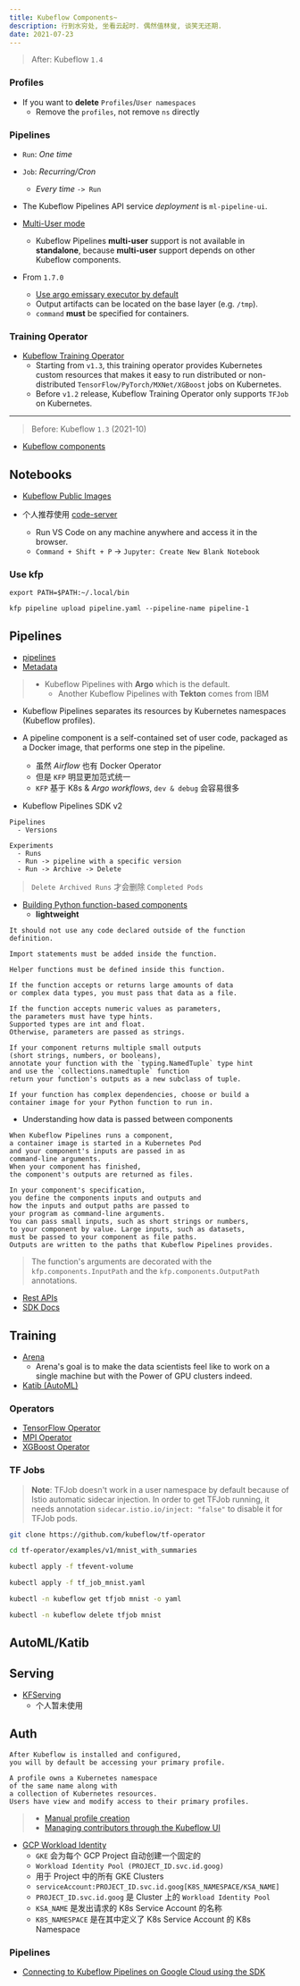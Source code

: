 ```yaml
---
title: Kubeflow Components~
description: 行到水穷处, 坐看云起时. 偶然值林叟, 谈笑无还期.
date: 2021-07-23
---
```


> After: Kubeflow `1.4`

### Profiles

* If you want to **delete** `Profiles`/`User namespaces`
  - Remove the `profiles`, not remove `ns` directly

### Pipelines

* `Run`: *One time*
* `Job`: *Recurring/Cron*
  - *Every time* `-> Run`

* The Kubeflow Pipelines API service
  *deployment* is `ml-pipeline-ui`.

* [Multi-User mode](https://www.kubeflow.org/docs/components/pipelines/sdk/connect-api/#multi-user-mode)
  - Kubeflow Pipelines **multi-user** support is not available
    in **standalone**, because **multi-user** support depends
    on other Kubeflow components.

* From `1.7.0`
  - [Use argo emissary executor by default](https://argoproj.github.io/argo-workflows/workflow-executors/#emissary-emissary)
  - Output artifacts can be located on
    the base layer (e.g. `/tmp`).
  - `command` **must** be specified for containers.

### Training Operator

* [Kubeflow Training Operator](https://github.com/kubeflow/training-operator)
  - Starting from `v1.3`, this training operator provides
    Kubernetes custom resources that makes it easy to run
    distributed or non-distributed
    `TensorFlow/PyTorch/MXNet/XGBoost`
    jobs on Kubernetes.
  - Before `v1.2` release, Kubeflow Training Operator
    only supports `TFJob` on Kubernetes.

------------------

> Before: Kubeflow `1.3` (2021-10)

* [Kubeflow components](https://www.kubeflow.org/docs/components/)

## Notebooks

* [Kubeflow Public Images](https://console.cloud.google.com/gcr/images/kubeflow-images-public)

* 个人推荐使用 [code-server](https://github.com/cdr/code-server)
  - Run VS Code on any machine anywhere and access it in the browser.
  - `Command + Shift + P` -> `Jupyter: Create New Blank Notebook`

### Use kfp

```
export PATH=$PATH:~/.local/bin

kfp pipeline upload pipeline.yaml --pipeline-name pipeline-1
```

## Pipelines

* [pipelines](https://github.com/kubeflow/pipelines)
* [Metadata](https://github.com/kubeflow/metadata)

> * Kubeflow Pipelines with **Argo** which is the default.
>   - Another Kubeflow Pipelines with **Tekton** comes from IBM

* Kubeflow Pipelines separates its resources by
  Kubernetes namespaces (Kubeflow profiles).

* A pipeline component is a self-contained set of user code,
  packaged as a Docker image,
  that performs one step in the pipeline.
  - 虽然 *Airflow* 也有 Docker Operator
  - 但是 `KFP` 明显更加范式统一
  - `KFP` 基于 K8s & *Argo workflows*, `dev & debug` 会容易很多

* Kubeflow Pipelines SDK v2

```
Pipelines
  - Versions

Experiments
  - Runs
  - Run -> pipeline with a specific version
  - Run -> Archive -> Delete
```

> `Delete Archived Runs` 才会删除 `Completed Pods`

* [Building Python function-based components](https://www.kubeflow.org/docs/components/pipelines/sdk/python-function-components/)
  - **lightweight**

```
It should not use any code declared outside of the function definition.

Import statements must be added inside the function.

Helper functions must be defined inside this function.

If the function accepts or returns large amounts of data
or complex data types, you must pass that data as a file.

If the function accepts numeric values as parameters,
the parameters must have type hints.
Supported types are int and float.
Otherwise, parameters are passed as strings.

If your component returns multiple small outputs
(short strings, numbers, or booleans),
annotate your function with the `typing.NamedTuple` type hint
and use the `collections.namedtuple` function
return your function's outputs as a new subclass of tuple.

If your function has complex dependencies, choose or build a
container image for your Python function to run in.
```

* Understanding how data is passed between components

```
When Kubeflow Pipelines runs a component,
a container image is started in a Kubernetes Pod
and your component's inputs are passed in as
command-line arguments.
When your component has finished,
the component's outputs are returned as files.

In your component's specification,
you define the components inputs and outputs and
how the inputs and output paths are passed to
your program as command-line arguments.
You can pass small inputs, such as short strings or numbers,
to your component by value. Large inputs, such as datasets,
must be passed to your component as file paths.
Outputs are written to the paths that Kubeflow Pipelines provides.
```

> The function's arguments are decorated
> with the `kfp.components.InputPath`
> and the `kfp.components.OutputPath` annotations.

* [Rest APIs](https://www.kubeflow.org/docs/components/pipelines/reference/api/kubeflow-pipeline-api-spec/)
* [SDK Docs](https://kubeflow-pipelines.readthedocs.io/en/stable/)

## Training

* [Arena](https://github.com/kubeflow/arena)
  - Arena's goal is to make the data scientists
    feel like to work on a single machine
    but with the Power of GPU clusters indeed.
* [Katib (AutoML)](https://github.com/kubeflow/katib)

### Operators

* [TensorFlow Operator](https://github.com/kubeflow/tf-operator)
* [MPI Operator](https://github.com/kubeflow/mpi-operator)
* [XGBoost Operator](https://github.com/kubeflow/xgboost-operator)

### TF Jobs

> **Note**: TFJob doesn't work in a user namespace by default
> because of Istio automatic sidecar injection.
> In order to get TFJob running, it needs annotation
> `sidecar.istio.io/inject: "false"` to disable it for TFJob pods.

```zsh
git clone https://github.com/kubeflow/tf-operator

cd tf-operator/examples/v1/mnist_with_summaries

kubectl apply -f tfevent-volume

kubectl apply -f tf_job_mnist.yaml
```

```zsh
kubectl -n kubeflow get tfjob mnist -o yaml

kubectl -n kubeflow delete tfjob mnist
```

## AutoML/Katib

## Serving

* [KFServing](https://github.com/kubeflow/kfserving)
  - 个人暂未使用

## Auth

```
After Kubeflow is installed and configured,
you will by default be accessing your primary profile.

A profile owns a Kubernetes namespace
of the same name along with
a collection of Kubernetes resources.
Users have view and modify access to their primary profiles.
```

> - [Manual profile creation](https://www.kubeflow.org/docs/components/multi-tenancy/getting-started/#manual-profile-creation)
> - [Managing contributors through the Kubeflow UI](https://www.kubeflow.org/docs/components/multi-tenancy/getting-started/#managing-contributors-through-the-kubeflow-ui)

* [GCP Workload Identity](https://cloud.google.com/kubernetes-engine/docs/how-to/workload-identity)
  - `GKE` 会为每个 GCP Project 自动创建一个固定的
  - `Workload Identity Pool (PROJECT_ID.svc.id.goog)`
  - 用于 Project 中的所有 GKE Clusters
  - `serviceAccount:PROJECT_ID.svc.id.goog[K8S_NAMESPACE/KSA_NAME]`
  - `PROJECT_ID.svc.id.goog` 是 Cluster 上的 `Workload Identity Pool`
  - `KSA_NAME` 是发出请求的 K8s Service Account 的名称
  - `K8S_NAMESPACE` 是在其中定义了 K8s Service Account 的 K8s Namespace

### Pipelines

* [Connecting to Kubeflow Pipelines on Google Cloud using the SDK](https://www.kubeflow.org/docs/distributions/gke/pipelines/authentication-sdk/)
